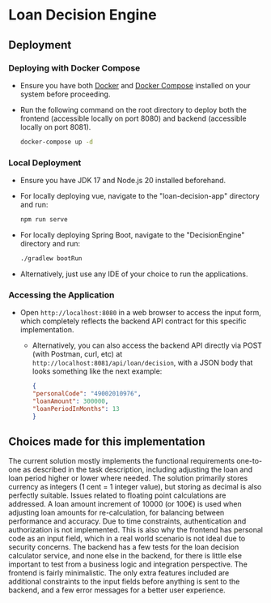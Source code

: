 # Loan Decision Engine

## Deployment

### Deploying with Docker Compose

- Ensure you have both [Docker](https://docs.docker.com/get-docker/) and [Docker Compose](https://docs.docker.com/compose/install/) installed on your system before proceeding.

- Run the following command on the root directory to deploy both the frontend (accessible locally on port 8080) and backend (accessible locally on port 8081).

    ```bash
    docker-compose up -d
    ```

### Local Deployment

- Ensure you have JDK 17 and Node.js 20 installed beforehand.

- For locally deploying vue, navigate to the "loan-decision-app" directory and run:

     ```bash
     npm run serve
     ```

- For locally deploying Spring Boot, navigate to the "DecisionEngine" directory and run:

     ```bash
     ./gradlew bootRun
     ```

- Alternatively, just use any IDE of your choice to run the applications.

### Accessing the Application

- Open `http://localhost:8080` in a web browser to access the input form, which completely reflects the backend API contract for this specific implementation.
  - Alternatively, you can also access the backend API directly via POST (with Postman, curl, etc) at `http://localhost:8081/api/loan/decision`, with a JSON body that looks something like the next example:

    ```json
    {
    "personalCode": "49002010976",
    "loanAmount": 300000,
    "loanPeriodInMonths": 13
    }
    ```

## Choices made for this implementation

The current solution mostly implements the functional requirements one-to-one as described in the task description, including adjusting the loan and loan period higher or lower where needed. The solution primarily stores currency as integers (1 cent = 1 integer value), but storing as decimal is also perfectly suitable. Issues related to floating point calculations are addressed. A loan amount increment of 10000 (or 100€) is used when adjusting loan amounts for re-calculation, for balancing between performance and accuracy.
Due to time constraints, authentication and authorization is not implemented. This is also why the frontend has personal code as an input field, which in a real world scenario is not ideal due to security concerns.
The backend has a few tests for the loan decision calculator service, and none else in the backend, for there is little else important to test from a business logic and integration perspective.
The frontend is fairly minimalistic. The only extra features included are additional constraints to the input fields before anything is sent to the backend, and a few error messages for a better user experience.
